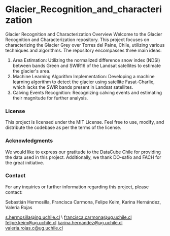 # Glacier_Recognition_and_characterization


Glacier Recognition and Characterization
Overview
Welcome to the Glacier Recognition and Characterization repository. This project focuses on characterizing the Glacier Grey over Torres del Paine, Chile, utilizing various techniques and algorithms. The repository encompasses three main ideas:

1. Area Estimation: Utilizing the normalized difference snow index (NDSI) between bands Green and SWIR16 of the Landsat satellites to estimate the glacier's area.
2. Machine Learning Algorithm Implementation: Developing a machine learning algorithm to detect the glacier using satellite Fasat-Charlie, which lacks the SWIR bands present in Landsat satellites.
3. Calving Events Recognition: Recognizing calving events and estimating their magnitude for further analysis.

### License
This project is licensed under the MIT License. Feel free to use, modify, and distribute the codebase as per the terms of the license.

### Acknowledgments
We would like to express our gratitude to the DataCube Chile for providing the data used in this project. Additionally, we thank DO-safío and FACH for the great initiative.

### Contact
For any inquiries or further information regarding this project, please contact:

Sebastián Hermosilla, Francisca Carmona, Felipe Keim, Karina Hernández, Valeria Rojas

s.hermosilla@ing.uchile.cl \\
francisca.carmona@ug.uchile.cl
felipe.keim@ug.uchile.cl
karina.hernandez@ug.uchile.cl
valeria.rojas.c@ug.uchile.cl

